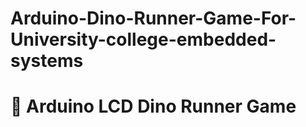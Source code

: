 # Arduino-Dino-Runner-Game-For-University-college-embedded-systems
# 🦖 Arduino LCD Dino Runner Game

